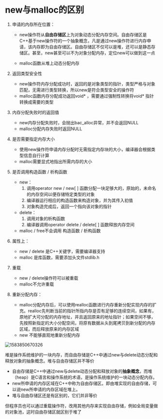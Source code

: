 # new与malloc的区别

1. 申请的内存所在位置：

   + new操作符从**自由存储区**上为对象动态分配内存空间。自由存储区是C++基于new操作符的一个抽象概念，凡是通过new操作符进行内存申请，该内存即为自由存储区。自由存储区不仅可以是堆，还可以是静态存储区。甚至，new甚至可以不为对象分配内存，定位new可以做到这一点

   + malloc函数从堆上动态分配内存

2. 返回类型安全性

   + new操作符内存分配成功时，返回的是对象类型的指针，类型严格与对象匹配，无需进行类型转换，所以new是符合类型安全的操作符
   + malloc函数内存分配成功返回void* ，需要通过强制性转换将void* 指针转换成需要的类型

3. 内存分配失败时的返回值

   + new内存分配失败时，会抛出bac_alloc异常，并不会返回NULL
   + malloc分配内存失败时返回NULL

4. 是否需要指定内存大小

   + 使用new操作符申请内存分配时无需指定内存块的大小，编译器会根据类型信息自行计算
   + malloc需要显式地指出所需内存的大小

5. 是否调用构造函数 / 析构函数

   + new：
     1. 调用operator new / new[ ] 函数分配一块足够大的，原始的，未命名的内存空间以便存储特定类型的对象
     2. 编译器运行相应的构造函数来构造对象，并为其传入初值
     3. 对象构造完成后，返回一个指向该对象的指针
   + delete：
     1. 调用对象的析构函数
     2. 编译器调用operator delete / delete[ ] 函数释放内存空间
   + malloc / free不会调用 构造函数 / 析构函数

6. 属性上：

   + new / delete 是C++关键字，需要编译器支持
   + malloc 是库函数，需要添加头文件stdlib.h

7. 重载

   + new / delete操作符可以被重载
   + malloc不允许重载

8. 重新分配内存：

   + malloc分配内存后，可以使用realloc函数进行内存重新分配实现内存的扩充。realloc先判断当前的指针所指内存是否有足够的连续空间，如果有，原地扩大可分配的内存地址，并且返回原来的地址指针；如果空间不够，先按照新指定的大小分配空间，将原有数据从头到尾拷贝到新分配的内存区域，而后释放原来的内存区域
   + new 不能够直观地重新分配内存

![1583850670326](.\1583850670326.png)



堆是操作系统维护的一块内存，而自由存储是C++中通过new与delete动态分配和释放对象的抽象概念。堆与自由存储区并不等价

+ 自由存储是C++中通过new与delete动态分配和释放对象的**抽象概念**，而堆（heap）是C语言和操作系统的术语，是操作系统维护的一块动态分配内存。
+ new所申请的内存区域在C++中称为自由存储区。即由堆实现的自由存储，可以说new所申请的内存区域在堆上。
+ 堆与自由存储区还是有区别的，它们并非等价

但程序员也可以通过重载操作符，改用其他内存来实现自由存储，例如全局变量做的对象池，这时自由存储区就区别于堆了 